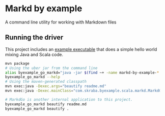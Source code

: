 Markd by example
==============================================================================

A command line utility for working with Markdown files

Running the driver
------------------------------------------------------------------------------

This project includes an [example executable](src/main/java/com/skraba/byexample/scala/JavaScalaGo.java)
that does a simple hello world mixing Java and Scala code.

```bash
mvn package
# Using the uber jar from the command line
alias byexample_go_markd="java -jar $(find ~+ -name markd-by-example-*.jar)"
byexample_go_markd --help
# Using the maven-generated classpath
mvn exec:java -Dexec.args="beautify readme.md"
mvn exec:java -Dexec.mainClass="com.skraba.byexample.scala.markd.MarkdGo" -Dexec.args="beautify readme.md" 

# MarkdGo is another internal application to this project.
byexample_go_markd beautify readme.md
byexample_go_markd beautify .
```